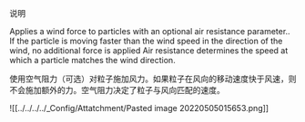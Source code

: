 
说明

Applies a wind force to particles with an optional air resistance parameter.. If the particle is moving faster than the wind speed in the direction of the wind, no additional force is applied Air resistance determines the speed at which a particle matches the wind direction.

使用空气阻力（可选）对粒子施加风力。如果粒子在风向的移动速度快于风速，则不会施加额外的力。空气阻力决定了粒子与风向匹配的速度。



![[../../../../_Config/Attatchment/Pasted image 20220505015653.png]]